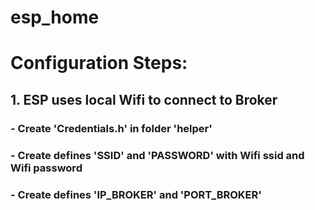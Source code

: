 # esp_home

# Configuration Steps:
## 1. ESP uses local Wifi to connect to Broker
### - Create 'Credentials.h' in folder 'helper'
### - Create defines 'SSID' and 'PASSWORD' with Wifi ssid and Wifi password
### - Create defines 'IP_BROKER' and 'PORT_BROKER'
